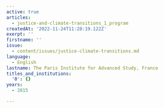 ```yaml
---
active: true
articles:
  - justice-and-climate-transitions_1_program
createdAt: '2022-11-24T11:28:19.122Z'
exerpt: ''
firstname: ''
issue:
  - content/issues/justice-climate-transitions.md
language:
  - English
lastname: The Paris Institute for Advanced Study, France
titles_and_institutions:
  '0': {}
years:
  - 2015

---
```

